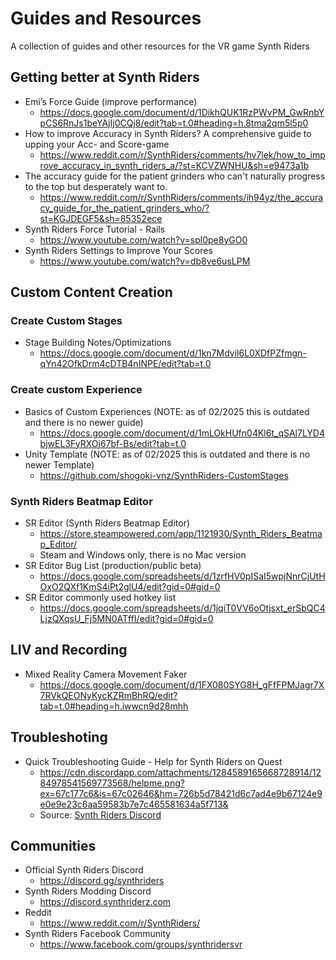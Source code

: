 # Guides and Resources

A collection of guides and other resources for the VR game Synth Riders

## Getting better at Synth Riders

- Emi’s Force Guide (improve performance)
    - https://docs.google.com/document/d/1DikhQUK1RzPWvPM_GwRnbYpCS6RnJs1beYAjIj0CQj8/edit?tab=t.0#heading=h.8tma2qm5l5p0
- How to improve Accuracy in Synth Riders? A comprehensive guide to upping your Acc- and Score-game
    - https://www.reddit.com/r/SynthRiders/comments/hv7lek/how_to_improve_accuracy_in_synth_riders_a/?st=KCVZWNHU&sh=e9473a1b
- The accuracy guide for the patient grinders who can't naturally progress to the top but desperately want to.
    - https://www.reddit.com/r/SynthRiders/comments/ih94yz/the_accuracy_guide_for_the_patient_grinders_who/?st=KGJDEGF5&sh=85352ece
- Synth Riders Force Tutorial - Rails
    - https://www.youtube.com/watch?v=spl0pe8yGO0
- Synth Riders Settings to Improve Your Scores
    - https://www.youtube.com/watch?v=db8ve6usLPM

## Custom Content Creation

### Create Custom Stages

- Stage Building Notes/Optimizations
    - https://docs.google.com/document/d/1kn7Mdvil6L0XDfPZfmgn-qYn42OfkDrm4cDTB4nINPE/edit?tab=t.0

### Create custom Experience

- Basics of Custom Experiences (NOTE: as of 02/2025 this is outdated and there is no newer guide)
    - https://docs.google.com/document/d/1mLOkHUfn04Kl6t_qSAl7LYD4bjwEL3FyRXOj67bf-Bs/edit?tab=t.0
- Unity Template (NOTE: as of 02/2025 this is outdated and there is no newer Template)
    - https://github.com/shogoki-vnz/SynthRiders-CustomStages

### Synth Riders Beatmap Editor

- SR Editor (Synth Riders Beatmap Editor)
    - https://store.steampowered.com/app/1121930/Synth_Riders_Beatmap_Editor/
    - Steam and Windows only, there is no Mac version
- SR Editor Bug List (production/public beta)
    - https://docs.google.com/spreadsheets/d/1zrfHV0pISaI5wpjNnrCjUtHOxO2QXf1KmS4iPt2glU4/edit?gid=0#gid=0
- SR Editor commonly used hotkey list
    - https://docs.google.com/spreadsheets/d/1jqiT0VV6oOtjsxt_erSbQC4LjzQXqsU_Fj5MN0ATffI/edit?gid=0#gid=0

## LIV and Recording

- Mixed Reality Camera Movement Faker
    - https://docs.google.com/document/d/1FX080SYG8H_gFfFPMJagr7X7RVkQEONyKycKZRmBhRQ/edit?tab=t.0#heading=h.iwwcn9d28mhh

## Troubleshoting

- Quick Troubleshooting Guide - Help for Synth Riders on Quest
    - https://cdn.discordapp.com/attachments/1284589165668728914/1284978541569773568/helpme.png?ex=67c177c6&is=67c02646&hm=726b5d78421d6c7ad4e9b67124e9e0e9e23c6aa59583b7e7c465581634a5f713&
    - Source: [Synth Riders Discord](https://discord.gg/synthriders)

## Communities

- Official Synth Riders Discord
    - https://discord.gg/synthriders
- Synth Riders Modding Discord
    - https://discord.synthriderz.com
- Reddit
    - https://www.reddit.com/r/SynthRiders/
- Synth Riders Facebook Community
    - https://www.facebook.com/groups/synthridersvr
